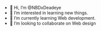 - 👋 Hi, I’m @NBDxDeadeye
- 👀 I’m interested in learning new things.
- 🌱 I’m currently learning Web development.
- 💞️ I’m looking to collaborate on Web design

<!---
NBDxDeadeye/NBDxDeadeye is a ✨ special ✨ repository because its `README.md` (this file) appears on your GitHub profile.
You can click the Preview link to take a look at your changes.
--->
